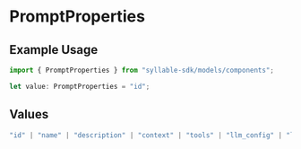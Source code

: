 # PromptProperties

## Example Usage

```typescript
import { PromptProperties } from "syllable-sdk/models/components";

let value: PromptProperties = "id";
```

## Values

```typescript
"id" | "name" | "description" | "context" | "tools" | "llm_config" | "last_updated" | "last_updated_by"
```